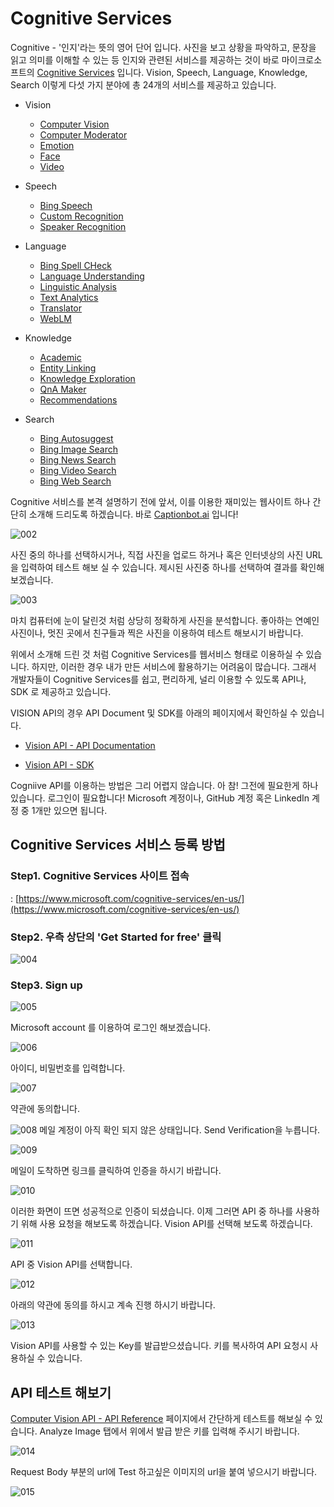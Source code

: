 # Cognitive Services
Cognitive - '인지'라는 뜻의 영어 단어 입니다. 사진을 보고 상황을 파악하고, 문장을 읽고 의미를 이해할 수 있는 등 인지와 관련된 서비스를 제공하는 것이 바로 
마이크로소프트의 [Cognitive Services](https://www.microsoft.com/cognitive-services/en-us/) 입니다. 
Vision, Speech, Language, Knowledge, Search 이렇게 다섯 가지 분야에 총 24개의 서비스를 제공하고 있습니다.

+ Vision 
    * [Computer Vision](https://www.microsoft.com/cognitive-services/en-us/computer-vision-api)
    * [Computer Moderator](https://www.microsoft.com/cognitive-services/en-us/content-moderator)
    * [Emotion](https://www.microsoft.com/cognitive-services/en-us/emotion-api)
    * [Face](https://www.microsoft.com/cognitive-services/en-us/face-api)
    * [Video](https://www.microsoft.com/cognitive-services/en-us/video-api)

+ Speech
    * [Bing Speech](https://www.microsoft.com/cognitive-services/en-us/speech-api)
    * [Custom Recognition](https://www.microsoft.com/cognitive-services/en-us/custom-recognition-intelligent-service-cris)
    * [Speaker Recognition](https://www.microsoft.com/cognitive-services/en-us/speaker-recognition-api)

+ Language
    * [Bing Spell CHeck](https://www.microsoft.com/cognitive-services/en-us/bing-spell-check-api)
    * [Language Understanding](https://www.microsoft.com/cognitive-services/en-us/language-understanding-intelligent-service-luis)
    * [Linguistic Analysis](https://www.microsoft.com/cognitive-services/en-us/linguistic-analysis-api)
    * [Text Analytics](https://www.microsoft.com/cognitive-services/en-us/text-analytics-api)
    * [Translator](https://www.microsoft.com/cognitive-services/en-us/translator-api)
    * [WebLM](https://www.microsoft.com/cognitive-services/en-us/web-language-model-api)

+ Knowledge
    * [Academic](https://www.microsoft.com/cognitive-services/en-us/academic-knowledge-api)
    * [Entity Linking](https://www.microsoft.com/cognitive-services/en-us/entity-linking-intelligence-service)
    * [Knowledge Exploration](https://www.microsoft.com/cognitive-services/en-us/knowledge-exploration-service)
    * [QnA Maker](https://www.microsoft.com/cognitive-services/en-us/qnamaker)
    * [Recommendations](https://www.microsoft.com/cognitive-services/en-us/recommendations-api)    

+ Search
    * [Bing Autosuggest](https://www.microsoft.com/cognitive-services/en-us/bing-autosuggest-api)
    * [Bing Image Search](https://www.microsoft.com/cognitive-services/en-us/bing-image-search-api)
    * [Bing News Search](https://www.microsoft.com/cognitive-services/en-us/bing-news-search-api)
    * [Bing Video Search](https://www.microsoft.com/cognitive-services/en-us/bing-video-search-api)
    * [Bing Web Search](https://www.microsoft.com/cognitive-services/en-us/bing-web-search-api)


Cognitive 서비스를 본격 설명하기 전에 앞서, 이를 이용한 재미있는 웹사이트 하나 간단히 소개해 드리도록 하겠습니다. 
바로 [Captionbot.ai](https://www.captionbot.ai/) 입니다!

![002](./images/cognitive/002.jpg) 

사진 중의 하나를 선택하시거나, 직접 사진을 업로드 하거나 혹은 인터넷상의 사진 URL을 입력하여 테스트 해보 실 수 있습니다.
제시된 사진중 하나를 선택하여 결과를 확인해 보겠습니다. 

![003](./images/cognitive/003.jpg) 

마치 컴퓨터에 눈이 달린것 처럼 상당히 정확하게 사진을 분석합니다. 
좋아하는 연예인 사진이나, 멋진 곳에서 친구들과 찍은 사진을 이용하여 테스트 해보시기 바랍니다.

위에서 소개해 드린 것 처럼 Cognitive Services를 웹서비스 형태로 이용하실 수 있습니다.
하지만, 이러한 경우 내가 만든 서비스에 활용하기는 어려움이 많습니다. 
그래서 개발자들이 Cognitive Services를 쉽고, 편리하게, 널리 이용할 수 있도록 API나, SDK 로 제공하고 있습니다. 

VISION API의 경우 API Document 및 SDK를 아래의 페이지에서 확인하실 수 있습니다. 
* [Vision API - API Documentation](https://dev.projectoxford.ai/docs/services/56f91f2d778daf23d8ec6739/operations/56f91f2e778daf14a499e1fa)

* [Vision API - SDK](https://www.microsoft.com/cognitive-services/en-us/SDK-Sample?api=computer%20vision)

Cogniive API를 이용하는 방법은 그리 어렵지 않습니다. 
아 참! 그전에 필요한게 하나 있습니다. 로그인이 필요합니다! 
Microsoft 계정이나, GitHub 계정 혹은 LinkedIn 계정 중 1개만 있으면 됩니다.

## Cognitive Services 서비스 등록 방법

### Step1. Cognitive Services 사이트 접속
: [https://www.microsoft.com/cognitive-services/en-us/](https://www.microsoft.com/cognitive-services/en-us/)

### Step2. 우측 상단의 'Get Started for free' 클릭
![004](./images/cognitive/004.jpg)  

### Step3. Sign up
![005](./images/cognitive/005.jpg) 

Microsoft account 를 이용하여 로그인 해보겠습니다. 

![006](./images/cognitive/006.PNG) 

아이디, 비밀번호를 입력합니다.

![007](./images/cognitive/007.PNG) 

약관에 동의합니다.

![008](./images/cognitive/008.PNG) 
메일 계정이 아직 확인 되지 않은 상태입니다. Send Verification을 누릅니다.

![009](./images/cognitive/009.PNG) 

메일이 도착하면 링크를 클릭하여 인증을 하시기 바랍니다.

![010](./images/cognitive/010.PNG) 

이러한 화면이 뜨면 성공적으로 인증이 되셨습니다.
이제 그러면 API 중 하나를 사용하기 위해 사용 요청을 해보도록 하겠습니다.
Vision API를 선택해 보도록 하겠습니다. 

![011](./images/cognitive/011.PNG) 

API 중 Vision API를 선택합니다.

![012](./images/cognitive/012.PNG) 

아래의 약관에 동의를 하시고 계속 진행 하시기 바랍니다.

![013](./images/cognitive/013.PNG) 

Vision API를 사용할 수 있는 Key를 발급받으셨습니다. 키를 복사하여 API 요청시 사용하실 수 있습니다. 

## API 테스트 해보기
[Computer Vision API - API Reference](https://dev.projectoxford.ai/docs/services/56f91f2d778daf23d8ec6739/operations/56f91f2e778daf14a499e1fa/console) 페이지에서 간단하게 테스트를 해보실 수 있습니다. 
Analyze Image 탭에서 위에서 발급 받은 키를 입력해 주시기 바랍니다. 

![014](./images/cognitive/014.PNG) 

Request Body 부분의 url에 Test 하고싶은 이미지의 url을 붙여 넣으시기 바랍니다. 

![015](./images/cognitive/015.PNG) 












